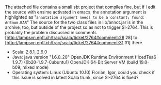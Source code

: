 The attached file contains a small sbt project that compiles fine, but if I edit the source with ensime activated in emacs, the annotation argument is highlighted as "`annotation argument needs to be a constant; found: AnEnum.BAR`" The source for the two class files in lib/annot.jar is in the archive, too, but outside of the project so as not to trigger SI-2764. This is probably the problem discussed in comments [http://lampsvn.epfl.ch/trac/scala/ticket/2764#comment:28 28] to [http://lampsvn.epfl.ch/trac/scala/ticket/2764#comment:31 31] there.

  - Scala: 2.8.1, 2.9.0
  - Java: java version "1.6.0_20" OpenJDK Runtime Environment (!IcedTea6 1.9.7) (6b20-1.9.7-0ubuntu1) OpenJDK 64-Bit Server VM (build 19.0-b09, mixed mode)
  - Operating system: Linux (Ubuntu 10.10)
Florian, Igor, could you check if this issue is solved in latest Scala trunk, since SI-2764 is fixed?
